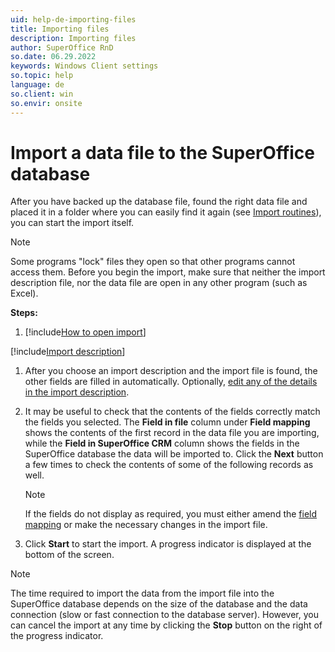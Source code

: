 ```yaml
---
uid: help-de-importing-files
title: Importing files
description: Importing files
author: SuperOffice RnD
so.date: 06.29.2022
keywords: Windows Client settings
so.topic: help
language: de
so.client: win
so.envir: onsite
---
```


# Import a data file to the SuperOffice database

After you have backed up the database file, found the right data file and placed it in a folder where you can easily find it again (see [Import routines][1]), you can start the import itself.

> [!NOTE]
> Some programs "lock" files they open so that other programs cannot access them. Before you begin the import, make sure that neither the import description file, nor the data file are open in any other program (such as Excel).

**Steps:**

1. [!include[How to open import](includes/open-import.md)]

[!include[Import description](includes/step-import-description.md)]

1. After you choose an import description and the import file is found, the other fields are filled in automatically. Optionally, [edit any of the details in the import description][3].

1. It may be useful to check that the contents of the fields correctly match the fields you selected. The **Field in file** column under **Field mapping** shows the contents of the first record in the data file you are importing, while the **Field in SuperOffice CRM** column shows the fields in the SuperOffice database the data will be imported to. Click the **Next** button a few times to check the contents of some of the following records as well.

    > [!NOTE]
    > If the fields do not display as required, you must either amend the [field mapping][4] or make the necessary changes in the import file.

1. Click **Start** to start the import. A progress indicator is displayed at the bottom of the screen.

> [!NOTE]
> The time required to import the data from the import file into the SuperOffice database depends on the size of the database and the data connection (slow or fast connection to the database server). However, you can cancel the import at any time by clicking the **Stop** button on the right of the progress indicator.

<!-- Referenced links -->
[1]: import-routines.md
[3]: editing-import-descriptions.md
[4]: field-mapping.md

<!-- Referenced images -->

